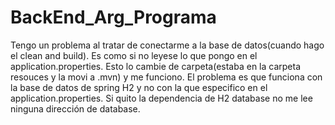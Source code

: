# BackEnd_Arg_Programa
Tengo un problema al tratar de conectarme a la base de datos(cuando hago el clean and build). Es como si no leyese lo que pongo en el application.properties. Esto lo cambie de carpeta(estaba en la carpeta resouces y la movi a .mvn) y me funciono. El problema es que funciona con la base de datos de spring H2 y no con la que especifico en el application.properties. Si quito la dependencia de H2 database no me lee ninguna dirección de database. 
